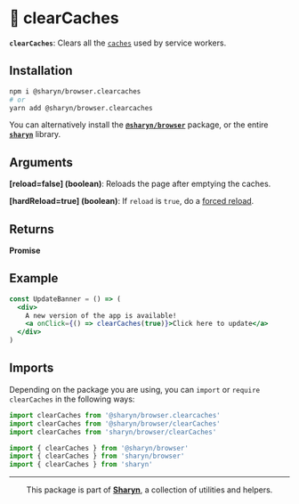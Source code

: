 # 🌹 clearCaches

**`clearCaches`**: Clears all the [`caches`](https://developer.mozilla.org/en-US/docs/Web/API/Cache) used by service workers.

## Installation

```sh
npm i @sharyn/browser.clearcaches
# or
yarn add @sharyn/browser.clearcaches
```

You can alternatively install the [**`@sharyn/browser`**](https://github.com/sharynjs/sharyn/tree/master/packages/browser) package, or the entire [**`sharyn`**](https://github.com/sharynjs/sharyn) library.

## Arguments

**\[reload=false\] (boolean)**: Reloads the page after emptying the caches.

**\[hardReload=true\] (boolean)**: If `reload` is `true`, do a <a href="https://developer.mozilla.org/en-US/docs/Web/API/Location/reload" target="_blank">forced reload</a>.

## Returns

**Promise**

## Example

```jsx
const UpdateBanner = () => (
  <div>
    A new version of the app is available!
    <a onClick={() => clearCaches(true)}>Click here to update</a>
  </div>
)
```

## Imports

Depending on the package you are using, you can `import` or `require` `clearCaches` in the following ways:

```js
import clearCaches from '@sharyn/browser.clearcaches'
import clearCaches from '@sharyn/browser/clearCaches'
import clearCaches from 'sharyn/browser/clearCaches'

import { clearCaches } from '@sharyn/browser'
import { clearCaches } from 'sharyn/browser'
import { clearCaches } from 'sharyn'
```

<hr />

<p align="center">
  This package is part of <a href="https://github.com/sharynjs/sharyn"><b>Sharyn</b></a>, a collection of utilities and helpers.
</p>
